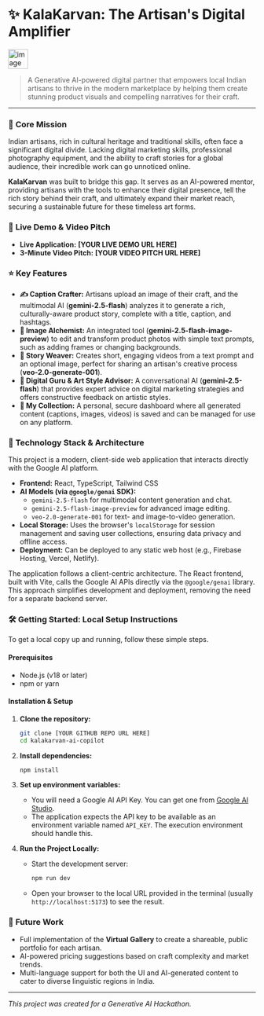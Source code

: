 # ✨ KalaKarvan: The Artisan's Digital Amplifier

<img width="40" height="40" alt="image" src="https://github.com/user-attachments/assets/81fd8ef3-b294-43fc-b718-068ed2e480a0" />


> A Generative AI-powered digital partner that empowers local Indian artisans to thrive in the modern marketplace by helping them create stunning product visuals and compelling narratives for their craft.

---

### 🎯 **Core Mission**

Indian artisans, rich in cultural heritage and traditional skills, often face a significant digital divide. Lacking digital marketing skills, professional photography equipment, and the ability to craft stories for a global audience, their incredible work can go unnoticed online.

**KalaKarvan** was built to bridge this gap. It serves as an AI-powered mentor, providing artisans with the tools to enhance their digital presence, tell the rich story behind their craft, and ultimately expand their market reach, securing a sustainable future for these timeless art forms.

### 🚀 **Live Demo & Video Pitch**

*   **Live Application:** **[YOUR LIVE DEMO URL HERE]**
*   **3-Minute Video Pitch:** **[YOUR VIDEO PITCH URL HERE]**

### ⭐ **Key Features**

*   **✍️ Caption Crafter:** Artisans upload an image of their craft, and the multimodal AI (**gemini-2.5-flash**) analyzes it to generate a rich, culturally-aware product story, complete with a title, caption, and hashtags.
*   **🎨 Image Alchemist:** An integrated tool (**gemini-2.5-flash-image-preview**) to edit and transform product photos with simple text prompts, such as adding frames or changing backgrounds.
*   **🎥 Story Weaver:** Creates short, engaging videos from a text prompt and an optional image, perfect for sharing an artisan's creative process (**veo-2.0-generate-001**).
*   **🧠 Digital Guru & Art Style Advisor:** A conversational AI (**gemini-2.5-flash**) that provides expert advice on digital marketing strategies and offers constructive feedback on artistic styles.
*   **📂 My Collection:** A personal, secure dashboard where all generated content (captions, images, videos) is saved and can be managed for use on any platform.

### 🧠 **Technology Stack & Architecture**

This project is a modern, client-side web application that interacts directly with the Google AI platform.

*   **Frontend:** React, TypeScript, Tailwind CSS
*   **AI Models (via `@google/genai` SDK):**
    *   `gemini-2.5-flash` for multimodal content generation and chat.
    *   `gemini-2.5-flash-image-preview` for advanced image editing.
    *   `veo-2.0-generate-001` for text- and image-to-video generation.
*   **Local Storage:** Uses the browser's `localStorage` for session management and saving user collections, ensuring data privacy and offline access.
*   **Deployment:** Can be deployed to any static web host (e.g., Firebase Hosting, Vercel, Netlify).

The application follows a client-centric architecture. The React frontend, built with Vite, calls the Google AI APIs directly via the `@google/genai` library. This approach simplifies development and deployment, removing the need for a separate backend server.

### 🛠️ **Getting Started: Local Setup Instructions**

To get a local copy up and running, follow these simple steps.

#### **Prerequisites**

*   Node.js (v18 or later)
*   npm or yarn

#### **Installation & Setup**

1.  **Clone the repository:**
    ```sh
    git clone [YOUR GITHUB REPO URL HERE]
    cd kalakarvan-ai-copilot
    ```

2.  **Install dependencies:**
    ```sh
    npm install
    ```

3.  **Set up environment variables:**
    *   You will need a Google AI API Key. You can get one from [Google AI Studio](https://aistudio.google.com/).
    *   The application expects the API key to be available as an environment variable named `API_KEY`. The execution environment should handle this.

4.  **Run the Project Locally:**
    *   Start the development server:
        ```sh
        npm run dev
        ```
    *   Open your browser to the local URL provided in the terminal (usually `http://localhost:5173`) to see the result.

### 🔮 **Future Work**

*   Full implementation of the **Virtual Gallery** to create a shareable, public portfolio for each artisan.
*   AI-powered pricing suggestions based on craft complexity and market trends.
*   Multi-language support for both the UI and AI-generated content to cater to diverse linguistic regions in India.

---

*This project was created for a Generative AI Hackathon.*
